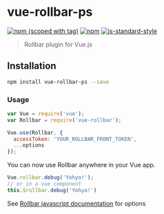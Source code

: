 # vue-rollbar-ps

[![npm (scoped with tag)](https://img.shields.io/npm/v/vue-rollbar-ps/latest.svg?style=flat-square)](https://npmjs.com/package/vue-rollbar-ps)
[![npm](https://img.shields.io/npm/dt/vue-rollbar-ps.svg?style=flat-square)](https://npmjs.com/package/vue-rollbar-ps)
[![js-standard-style](https://img.shields.io/badge/code_style-standard-brightgreen.svg?style=flat-square)](http://standardjs.com)

> Rollbar plugin for Vue.js

## Installation

```bash
npm install vue-rollbar-ps --save
```

### Usage

```javascript
var Vue = require('vue');
var Rollbar = require('vue-rollbar');

Vue.use(Rollbar, {
  accessToken: 'YOUR_ROLLBAR_FRONT_TOKEN',
  ...options
});
```

You can now use Rollbar anywhere in your Vue app.

```javascript
Vue.rollbar.debug('Yohyo!');
// or in a vue component
this.$rollbar.debug('Yohyo!')
```

See [Rollbar javascript documentation](https://rollbar.com/docs/notifier/rollbar.js/) for options
